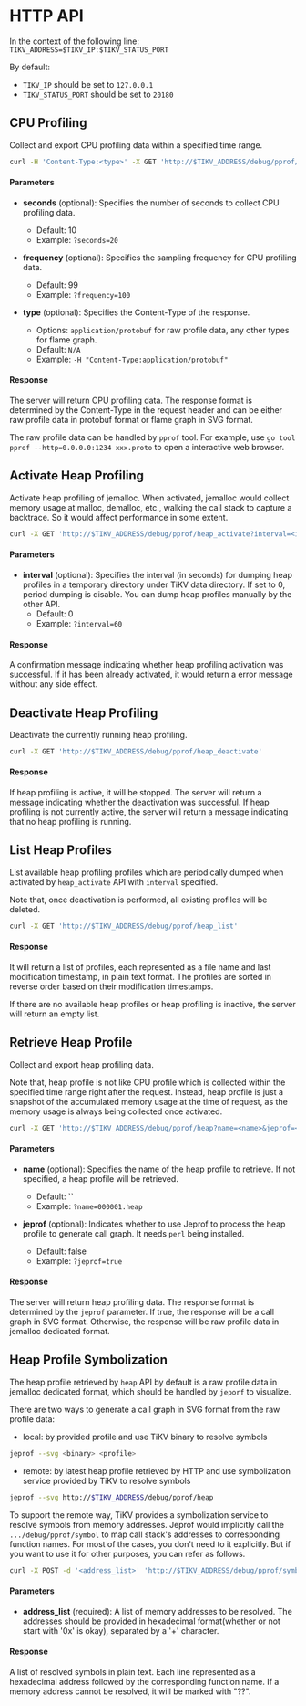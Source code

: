 # HTTP API

In the context of the following line: `TIKV_ADDRESS=$TIKV_IP:$TIKV_STATUS_PORT`

By default:

- `TIKV_IP` should be set to `127.0.0.1`
- `TIKV_STATUS_PORT` should be set to `20180`

## CPU Profiling

Collect and export CPU profiling data within a specified time range.

```bash
curl -H 'Content-Type:<type>' -X GET 'http://$TIKV_ADDRESS/debug/pprof/profile?seconds=<seconds>&frequency=<frequency>'
```

#### Parameters

- **seconds** (optional): Specifies the number of seconds to collect CPU profiling data.
  - Default: 10
  - Example: `?seconds=20`

- **frequency** (optional): Specifies the sampling frequency for CPU profiling data.
  - Default: 99
  - Example: `?frequency=100`

- **type** (optional): Specifies the Content-Type of the response.
  - Options: `application/protobuf` for raw profile data, any other types for flame graph.
  - Default: `N/A`
  - Example: `-H "Content-Type:application/protobuf"`

#### Response

The server will return CPU profiling data. The response format is determined by the Content-Type in the request header and can be either raw profile data in protobuf format or flame graph in SVG format.

The raw profile data can be handled by `pprof` tool. For example, use `go tool pprof --http=0.0.0.0:1234 xxx.proto` to open a interactive web browser.

## Activate Heap Profiling

Activate heap profiling of jemalloc. When activated, jemalloc would collect memory usage at malloc, demalloc, etc., walking the call stack to capture a backtrace. So it would affect performance in some extent.

```bash
curl -X GET 'http://$TIKV_ADDRESS/debug/pprof/heap_activate?interval=<interval>'
```

#### Parameters

- **interval** (optional): Specifies the interval (in seconds) for dumping heap profiles in a temporary directory under TiKV data directory. If set to 0, period dumping is disable. You can dump heap profiles manually by the other API.
  - Default: 0
  - Example: `?interval=60`

#### Response

A confirmation message indicating whether heap profiling activation was successful. If it has been already activated, it would return a error message without any side effect.

## Deactivate Heap Profiling

Deactivate the currently running heap profiling.

```bash
curl -X GET 'http://$TIKV_ADDRESS/debug/pprof/heap_deactivate'
```

#### Response

If heap profiling is active, it will be stopped. The server will return a message indicating whether the deactivation was successful.
If heap profiling is not currently active, the server will return a message indicating that no heap profiling is running.

## List Heap Profiles

List available heap profiling profiles which are periodically dumped when activated by `heap_activate` API with `interval` specified.

Note that, once deactivation is performed, all existing profiles will be deleted.

```bash
curl -X GET 'http://$TIKV_ADDRESS/debug/pprof/heap_list'
```

#### Response

It will return a list of profiles, each represented as a file name and last modification timestamp, in plain text format. The profiles are sorted in reverse order based on their modification timestamps.

If there are no available heap profiles or heap profiling is inactive, the server will return an empty list.

## Retrieve Heap Profile

Collect and export heap profiling data.

Note that, heap profile is not like CPU profile which is collected within the specified time range right after the request. Instead, heap profile is just a snapshot of the accumulated memory usage at the time of request, as the memory usage is always being collected once activated.

```bash
curl -X GET 'http://$TIKV_ADDRESS/debug/pprof/heap?name=<name>&jeprof=<jeprof>'
```

#### Parameters

- **name** (optional): Specifies the name of the heap profile to retrieve. If not specified, a heap profile will be retrieved.
  - Default: ``
  - Example: `?name=000001.heap`

- **jeprof** (optional): Indicates whether to use Jeprof to process the heap profile to generate call graph. It needs `perl` being installed.
  - Default: false
  - Example: `?jeprof=true`

#### Response

The server will return heap profiling data. The response format is determined by the `jeprof` parameter. If true, the response will be a call graph in SVG format. Otherwise, the response will be raw profile data in jemalloc dedicated format.

## Heap Profile Symbolization

The heap profile retrieved by `heap` API by default is a raw profile data in jemalloc dedicated format, which should be handled by `jeporf` to visualize.

There are two ways to generate a call graph in SVG format from the raw profile data:

- local: by provided profile and use TiKV binary to resolve symbols

```bash
jeprof --svg <binary> <profile>
```

- remote: by latest heap profile retrieved by HTTP and use symbolization service provided by TiKV to resolve symbols

```bash
jeprof --svg http://$TIKV_ADDRESS/debug/pprof/heap 
```

To support the remote way, TiKV provides a symbolization service to resolve symbols from memory addresses. Jeprof would implicitly call the `.../debug/pprof/symbol` to map call stack's addresses to corresponding function names. For most of the cases, you don't need to
it explicitly. But if you want to use it for other purposes, you can refer as follows.

```bash
curl -X POST -d '<address_list>' 'http://$TIKV_ADDRESS/debug/pprof/symbol'
```

#### Parameters

- **address_list** (required): A list of memory addresses to be resolved. The addresses should be provided in hexadecimal format(whether or not start with '0x' is okay), separated by a '+' character.

#### Response

A list of resolved symbols in plain text. Each line represented as a hexadecimal address followed by the corresponding function name. If a memory address cannot be resolved, it will be marked with "??".

